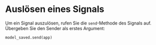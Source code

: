 # Auslösen eines Signals

Um ein Signal auszulösen, rufen Sie die `send`-Methode des Signals auf. Übergeben Sie den Sender als erstes Argument:

```python
model_saved.send(app)
```
